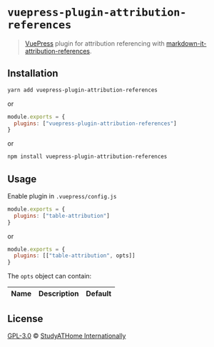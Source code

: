 # `vuepress-plugin-attribution-references`

> [VuePress](https://vuepress.vuejs.org/) plugin for attribution referencing with [markdown-it-attribution-references](https://www.npmjs.com/package/markdown-it-attribution-references).

## Installation

```sh
yarn add vuepress-plugin-attribution-references
```

or

```js
module.exports = {
  plugins: ["vuepress-plugin-attribution-references"]
}
```

or

```sh
npm install vuepress-plugin-attribution-references
```

## Usage

Enable plugin in `.vuepress/config.js`

```js
module.exports = {
  plugins: ["table-attribution"]
}
```

or

```js
module.exports = {
  plugins: [["table-attribution", opts]]
}
```

The `opts` object can contain:

| Name | Description | Default |
| ---- | ----------- | ------- |

## License

[GPL-3.0](https://github.com/studyathome-internationally/vuepress-plugins/blob/master/LICENSE) &copy; [StudyATHome Internationally](https://github.com/studyathome-internationally/)
```
